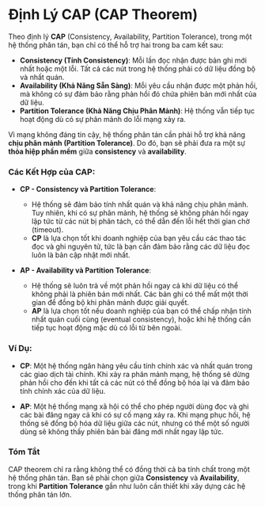 # Định Lý CAP (CAP Theorem)

Theo định lý **CAP** (Consistency, Availability, Partition Tolerance), trong một hệ thống phân tán, bạn chỉ có thể hỗ trợ hai trong ba cam kết sau:

- **Consistency (Tính Consistency)**: Mỗi lần đọc nhận được bản ghi mới nhất hoặc một lỗi. Tất cả các nút trong hệ thống phải có dữ liệu đồng bộ và nhất quán.
- **Availability (Khả Năng Sẵn Sàng)**: Mỗi yêu cầu nhận được một phản hồi, mà không có sự đảm bảo rằng phản hồi đó chứa phiên bản mới nhất của dữ liệu.
- **Partition Tolerance (Khả Năng Chịu Phân Mảnh)**: Hệ thống vẫn tiếp tục hoạt động dù có sự phân mảnh do lỗi mạng xảy ra.

Vì mạng không đáng tin cậy, hệ thống phân tán cần phải hỗ trợ khả năng **chịu phân mảnh (Partition Tolerance)**. Do đó, bạn sẽ phải đưa ra một sự **thỏa hiệp phần mềm** giữa **consistency** và **availability**.

### Các Kết Hợp của CAP:
- **CP - Consistency và Partition Tolerance**: 
   - Hệ thống sẽ đảm bảo tính nhất quán và khả năng chịu phân mảnh. Tuy nhiên, khi có sự phân mảnh, hệ thống sẽ không phản hồi ngay lập tức từ các nút bị phân tách, có thể dẫn đến lỗi hết thời gian chờ (timeout). 
   - **CP** là lựa chọn tốt khi doanh nghiệp của bạn yêu cầu các thao tác đọc và ghi nguyên tử, tức là bạn cần đảm bảo rằng các dữ liệu đọc luôn là bản cập nhật mới nhất.

- **AP - Availability và Partition Tolerance**: 
   - Hệ thống sẽ luôn trả về một phản hồi ngay cả khi dữ liệu có thể không phải là phiên bản mới nhất. Các bản ghi có thể mất một thời gian để đồng bộ khi phân mảnh được giải quyết.
   - **AP** là lựa chọn tốt nếu doanh nghiệp của bạn có thể chấp nhận tính nhất quán cuối cùng (eventual consistency), hoặc khi hệ thống cần tiếp tục hoạt động mặc dù có lỗi từ bên ngoài.

### Ví Dụ:
- **CP**: Một hệ thống ngân hàng yêu cầu tính chính xác và nhất quán trong các giao dịch tài chính. Khi xảy ra phân mảnh mạng, hệ thống sẽ dừng phản hồi cho đến khi tất cả các nút có thể đồng bộ hóa lại và đảm bảo tính chính xác của dữ liệu.
  
- **AP**: Một hệ thống mạng xã hội có thể cho phép người dùng đọc và ghi các bài đăng ngay cả khi có sự cố mạng xảy ra. Khi mạng phục hồi, hệ thống sẽ đồng bộ hóa dữ liệu giữa các nút, nhưng có thể một số người dùng sẽ không thấy phiên bản bài đăng mới nhất ngay lập tức.

### Tóm Tắt
CAP theorem chỉ ra rằng không thể có đồng thời cả ba tính chất trong một hệ thống phân tán. Bạn sẽ phải chọn giữa **Consistency** và **Availability**, trong khi **Partition Tolerance** gần như luôn cần thiết khi xây dựng các hệ thống phân tán lớn.